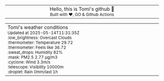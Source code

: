 
<div align="center">
<table>
<tbody>
<td align="center">
<img width="2000" height="0"><br>
Hello, this is Tomi's github 👋<br>
<sup>Built with ❤️, GO & Github Actions</sup><br>
<img width="2000" height="0">
</td>
</tbody>
</table>
</div>
<table>
<tbody>
<td align="left">
<img width="2000" height="0"><br>
Tomi's weather conditions<br>
<sup>Updated at 2025-05-14T11:31:35Z</sup><br>
<sup>:low_brightness: Overcast Clouds</sup><br>
<sup>:thermometer: Temperature 29.72 </sup><br>
<sup>:thermometer: Feels like 36.72</sup><br>
<sup>:sweat_drops: Humidity 82%</sup><br>
<sup>:mask: PM2.5 2.77 μg/m3</sup><br>
<sup>:cyclone: Wind 3.3m/s </sup><br>
<sup>:telescope: Visibility 10000m </sup><br>
<sup>:droplet: Rain 0mm/last 1h </sup><br>
<img width="2000" height="0">
</td>
<td align="left">
<img width="2000" height="0"><br>
<br>
<img width="2000" height="0">
</td>
</tbody>
</table>
</div>
    